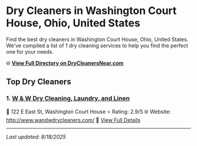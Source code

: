 # Dry Cleaners in Washington Court House, Ohio, United States

Find the best dry cleaners in Washington Court House, Ohio, United States. We've compiled a list of 1 dry cleaning services to help you find the perfect one for your needs.

🌐 **[View Full Directory on DryCleanersNear.com](https://drycleanersnear.com/city/US/Ohio/Washington%20Court%20House)**

## Top Dry Cleaners

### 1. [W & W Dry Cleaning, Laundry, and Linen](https://drycleanersnear.com/dryCleaner/689aa0ca2abe37ea0a656832/w-w-dry-cleaning-laundry-and-linen)
📍 122 E East St, Washington Court House
⭐ Rating: 2.9/5
🌐 Website: http://www.wandwdrycleaners.com/
🔗 [View Full Details](https://drycleanersnear.com/dryCleaner/689aa0ca2abe37ea0a656832/w-w-dry-cleaning-laundry-and-linen)


---

*Last updated: 8/18/2025*
